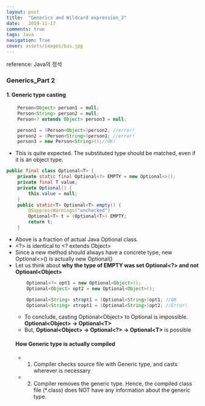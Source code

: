 ```yaml
---
layout: post
title:  "Generics and Wildcard expression_2"
date:   2019-11-17
comments: true
tags: Java
navigation: True
cover: assets/images/bus.jpg
---
```

reference: Java의 정석


### Generics_Part 2

#### 1. Generic type casting
```Java
    Person<Object> person1 = null;
    Person<String> person2 = null;
    Person<? extends Object> person3 = null;

    person1 = (Person<Object>)person2; //error!
    person2 = (Person<String>)person1; //error!
    person3 = new Person<String>();//OK!
```

- This is quite expected. The substituted type <T> should be matched, even if it is an object type.

```Java
public final class Optional<T> {
    private static final Optional<?> EMPTY = new Optional<>();
    private final T value;
    private Optional() {
        this.value = null;
    }
    public static<T> Optional<T> empty() {
        @SuppressWarnings("unchecked")
        Optional<T> t = (Optional<T>) EMPTY;
        return t;
    }
```

- Above is a fraction of actual Java Optional class.
- \<?> is identical to <? extends Object>
- Since a new method should always have a concrete type, new Optional<>() is actually new Optional<Object>()
- Let us think about **why the type of EMPTY was set Optional\<?> and not Optioanl\<Object>**

```Java
    Optional<?> opt1 = new Optional<Object>();
    Optional<Object> opt2 = new Optional<Object>();

    Optional<String> stropt1 = (Optional<String>)opt1; //OK
    Optional<String> stropt1 = (Optional<String>)opt2; //Error!
```

- To conclude, casting Optional\<Object> to Optional<String> is impossible. **Optional\<Object> -> Optional\<T>**
- But, **Optional\<Object> -> Optional\<?> -> Optional\<T>** is possible

#### How Generic type is actually compiled

- 1. Compiler checks source file with Generic type, and casts wherever is necessary
- 2. Compiler removes the generic type. Hence, the compiled class file (*.class) does NOT have any information about the generic type. 

